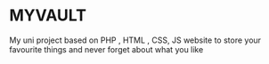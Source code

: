 # MYVAULT
My uni project based on PHP , HTML , CSS, JS  website to store your favourite things and never forget about what you like
